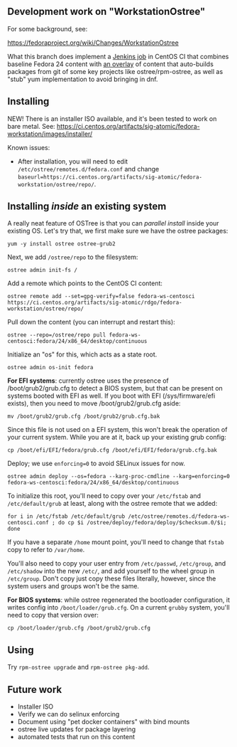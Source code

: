 Development work on "WorkstationOstree"
--------------------------------------

For some background, see:

https://fedoraproject.org/wiki/Changes/WorkstationOstree

What this branch does implement a [Jenkins job](https://ci.centos.org/job/atomic-fedora-ws/) in
CentOS CI that combines baseline Fedora 24 content with [an overlay](overlay.yml)
of content that auto-builds packages from git of some key projects
like ostree/rpm-ostree, as well as "stub" yum implementation to
avoid bringing in dnf.

Installing
----------

NEW! There is an installer ISO available, and it's been tested
to work on bare metal.  See:
https://ci.centos.org/artifacts/sig-atomic/fedora-workstation/images/installer/

Known issues:

 - After installation, you will need to edit `/etc/ostree/remotes.d/fedora.conf` and
   change `baseurl=https://ci.centos.org/artifacts/sig-atomic/fedora-workstation/ostree/repo/`.

Installing *inside* an existing system
---------------------------------------

A really neat feature of OSTree is that you can
*parallel install* inside your existing OS.  Let's try that, we
first make sure we have the ostree packages:

```
yum -y install ostree ostree-grub2
```

Next, we add `/ostree/repo` to the filesystem:
```
ostree admin init-fs /
```

Add a remote which points to the CentOS CI content:
```
ostree remote add --set=gpg-verify=false fedora-ws-centosci https://ci.centos.org/artifacts/sig-atomic/rdgo/fedora-workstation/ostree/repo/
```

Pull down the content (you can interrupt and restart this):
```
ostree --repo=/ostree/repo pull fedora-ws-centosci:fedora/24/x86_64/desktop/continuous
```

Initialize an "os" for this, which acts as a state root.
```
ostree admin os-init fedora
```

**For EFI systems**: currently ostree uses the presence of /boot/grub2/grub.cfg to detect a BIOS system,
but that can be present on systems booted with EFI as well. If you boot with EFI
(/sys/firmware/efi exists), then you need to move /boot/grub2/grub.cfg aside:
```
mv /boot/grub2/grub.cfg /boot/grub2/grub.cfg.bak
```
Since this file is not used on a EFI system, this won't break the operation of your current system. While you are at it, back up your existing grub config:
```
cp /boot/efi/EFI/fedora/grub.cfg /boot/efi/EFI/fedora/grub.cfg.bak
```

Deploy; we use `enforcing=0` to avoid SELinux issues for now.
```
ostree admin deploy --os=fedora --karg-proc-cmdline --karg=enforcing=0 fedora-ws-centosci:fedora/24/x86_64/desktop/continuous
```

To initialize this root, you'll need to copy over your `/etc/fstab` and `/etc/default/grub` at least, along with the ostree remote that we added:
```
for i in /etc/fstab /etc/default/grub /etc/ostree/remotes.d/fedora-ws-centosci.conf ; do cp $i /ostree/deploy/fedora/deploy/$checksum.0/$i; done
```
If you have a separate `/home` mount point, you'll need to change
that `fstab` copy to refer to `/var/home`.

You'll also need to copy your user entry from `/etc/passwd`, `/etc/group`,
and `/etc/shadow` into the new `/etc/`, and add yourself to the wheel group
in `/etc/group`. Don't copy just copy these files literally, however, since
the system users and groups won't be the same.

**For BIOS systems**: while ostree regenerated the bootloader configuration,
it writes config into `/boot/loader/grub.cfg`.  On a current `grubby`
system, you'll need to copy that version over:

```
cp /boot/loader/grub.cfg /boot/grub2/grub.cfg
```

Using
-----

Try `rpm-ostree upgrade` and `rpm-ostree pkg-add`.

Future work
-----------

 - Installer ISO
 - Verify we can do selinux enforcing
 - Document using "pet docker containers" with bind mounts
 - ostree live updates for package layering
 - automated tests that run on this content
